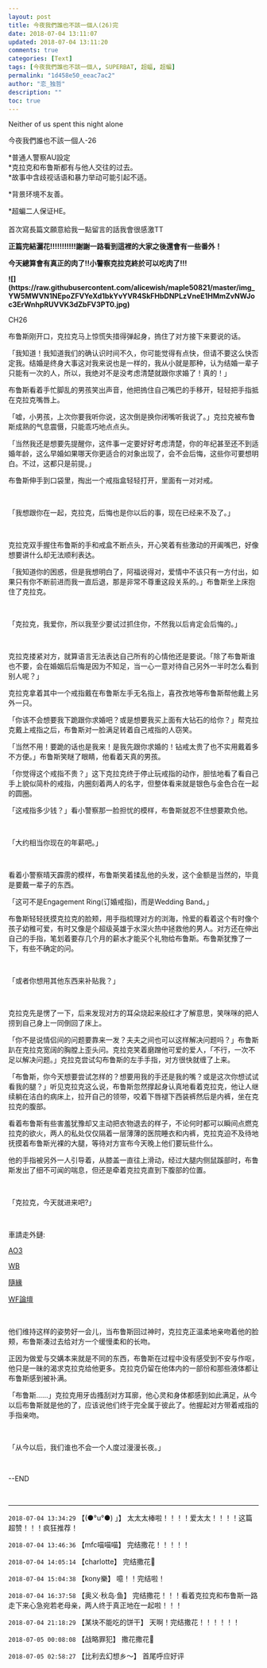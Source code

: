 ```yaml
---
layout: post
title: 今夜我們誰也不該一個人(26)完
date: 2018-07-04 13:11:07
updated: 2018-07-04 13:11:20
comments: true
categories: [Text]
tags: [今夜我們誰也不該一個人, SUPERBAT, 超蝠, 超蝙]
permalink: "1d458e50_eeac7ac2"
author: "恋_独哲"
description: ""
toc: true
---
```


<p>Neither of us spent this night alone<br /></p> 
<p>今夜我們誰也不該一個人-26</p> 
<p>*普通人警察AU設定<br />*克拉克和布鲁斯都有与他人交往的过去。&nbsp;<br />*故事中含歧视话语和暴力举动可能引起不适。</p> 
<p>*背景环境不友善。</p> 
<p>*超蝙二人保证HE。<br /><br />首次寫長篇文願意給我一點留言的話我會很感激TT</p> 
<p><strong>正篇完結灑花!!!!!!!!!!!謝謝一路看到這裡的大家之後還會有一些番外！</strong></p> 
<p><strong>今天總算會有真正的肉了!!小警察克拉克終於可以吃肉了!!!</strong></p> 
<p><strong>
![](https://raw.githubusercontent.com/alicewish/maple50821/master/img_YW5MWVN1NEpoZFVYeXd1bkYvYVR4SkFHbDNPLzVneE1HMmZvNWJoc3ErWnhpRUVVK3dZbFV3PT0.jpg)
<br /></strong></p> 
<p>CH26</p> 
<p>布鲁斯刚开口，克拉克马上惊慌失措得弹起身，摀住了对方接下来要说的话。</p> 
<p>「我知道！我知道我们的确认识时间不久，你可能觉得有点快，但请不要这么快否定我。结婚是终身大事这对我来说也是一样的，我从小就是那种，认为结婚一辈子只能有一次的人，所以，我绝对不是没考虑清楚就跟你求婚了！真的！」</p> 
<p>布鲁斯看着手忙脚乱的男孩笑出声音，他把摀住自己嘴巴的手移开，轻轻把手指抵在克拉克嘴唇上。</p> 
<p>「嘘，小男孩，上次你要我听你说，这次倒是换你闭嘴听我说了。」克拉克被布鲁斯成熟的气息震慑，只能乖巧地点点头。</p> 
<p>「当然我还是想要先提醒你，这件事一定要好好考虑清楚，你的年纪甚至还不到适婚年龄，这么早婚如果哪天你更适合的对象出现了，会不会后悔，这些你可要想明白。不过，这都只是前提。」</p> 
<p>布鲁斯伸手到口袋里，掏出一个戒指盒轻轻打开，里面有一对对戒。</p> 
<p>&nbsp;</p> 
<p>「我想跟你在一起，克拉克，后悔也是你以后的事，现在已经来不及了。」</p> 
<p>&nbsp;</p> 
<p>克拉克双手握住布鲁斯的手和戒盒不断点头，开心笑着有些激动的开阖嘴巴，好像想要讲什么却无法顺利表达。</p> 
<p>「我知道你的困惑，但是我想明白了，阿福说得对，爱情中不该只有一方付出，如果只有你不断前进而我一直后退，那是非常不尊重这段关系的。」布鲁斯坐上床抱住了克拉克。</p> 
<p>&nbsp;</p> 
<p>「克拉克，我爱你，所以我至少要试过抓住你，不然我以后肯定会后悔的。」</p> 
<p>&nbsp;</p> 
<p>克拉克搂紧对方，就算语言无法表达自己所有的心情他还是要说。「除了布鲁斯谁也不要，会在婚姻后后悔是因为不知足，当一心一意对待自己另外一半时怎么看到别人呢？」</p> 
<p>克拉克拿着其中一个戒指戴在布鲁斯左手无名指上，喜孜孜地等布鲁斯帮他戴上另外一只。</p> 
<p>「你该不会想要我下跪跟你求婚吧？或是想要我买上面有大钻石的给你？」帮克拉克戴上戒指之后，布鲁斯对一脸满足转着自己戒指的人窃笑。</p> 
<p>「当然不用！要跪的话也是我来！是我先跟你求婚的！钻戒太贵了也不实用戴着多不方便。」布鲁斯笑瞇了眼睛，他看着天真的男孩。</p> 
<p>「你觉得这个戒指不贵？」这下克拉克终于停止玩戒指的动作，胆怯地看了看自己手上貌似简朴的戒指，内圈刻着两人的名字，但整体看来就是银色与金色合在一起的圆圈。</p> 
<p>「这戒指多少钱？」看小警察那一脸担忧的模样，布鲁斯就忍不住想要欺负他。</p> 
<p>&nbsp;</p> 
<p>「大约相当你现在的年薪吧。」</p> 
<p>&nbsp;</p> 
<p>看着小警察晴天霹雳的模样，布鲁斯笑着揉乱他的头发，这个金额是当然的，毕竟是要戴一辈子的东西。</p> 
<p>「这可不是Engagement Ring(订婚戒指)，而是Wedding Band。」</p> 
<p>布鲁斯轻轻抚摸克拉克的脸颊，用手指梳理对方的浏海，怜爱的看着这个有时像个孩子幼稚可爱，有时又像是个超级英雄于水深火热中拯救他的男人。对方还在伸出自己的手指，笔划着要存几个月的薪水才能买个礼物给布鲁斯。布鲁斯犹豫了一下，有些不确定的问。</p> 
<p>&nbsp;</p> 
<p>「或者你想用其他东西来补贴我？」</p> 
<p>&nbsp;</p> 
<p>克拉克先是愣了一下，后来发现对方的耳朵烧起来般红才了解意思，笑咪咪的把人捞到自己身上一同倒回了床上。</p> 
<p>「你不是说情侣间的问题要靠来一发？夫夫之间也可以这样解决问题吗？」布鲁斯趴在克拉克宽阔的胸膛上歪头问。克拉克笑着磨蹭他可爱的爱人，「不行，一次不足以解决问题。」克拉克尝试勾布鲁斯的左手手指，对方很快就缠了上来。</p> 
<p>「布鲁斯，你今天想要尝试怎样的？想要用我的手还是我的嘴？或是这次你想试试看我的腿？」听见克拉克这么说，布鲁斯忽然撑起身认真地看着克拉克，他让人继续躺在洁白的病床上，拉开自己的领带，咬着下唇褪下西装裤然后是内裤，坐在克拉克的腹部。</p> 
<p>看着布鲁斯有些害羞犹豫却又主动把衣物退去的样子，不论何时都可以瞬间点燃克拉克的欲火，两人的私处仅仅隔着一层薄薄的医院睡衣和内裤，克拉克迫不及待地抚摸着布鲁斯光裸的大腿，等待对方宣布今天晚上他们要玩些什么。</p> 
<p>他的手指被另外一人引导着，从膝盖一直往上滑动，经过大腿内侧鼠蹊部时，布鲁斯发出了细不可闻的喘息，但还是牵着克拉克直到下腹部的位置。</p> 
<p>&nbsp;</p> 
<p>「克拉克，今天就进来吧?」</p> 
<p>&nbsp;</p> 
<p>車請走外鏈:</p> 
<p><a target="_blank" rel="nofollow" href="https://archiveofourown.org/works/14870792/chapters/35164820"  >AO3</a></p> 
<p><a target="_blank" rel="nofollow" href="https://www.weibo.com/2706868565/GopcxzUIB?from=page_1005052706868565_profile&amp;wvr=6&amp;mod=weibotime&amp;type=comment#_rnd1530709794944"  >WB</a></p> 
<p><a target="_blank" rel="nofollow" href="http://www.mtslash.net/forum.php?mod=viewthread&amp;tid=258985&amp;page=1#pid4656446"  >隨緣</a></p> 
<p><a target="_blank" rel="nofollow" href="http://wfbat.net/forum.php?mod=viewthread&amp;tid=2345&amp;extra="  >WF論壇</a></p> 
<p><br /></p> 
<p>他们维持这样的姿势好一会儿，当布鲁斯回过神时，克拉克正温柔地亲吻着他的脸颊，布鲁斯凑过去给对方一个缓慢柔和的长吻。</p> 
<p>正因为做爱与交媾本来就是不同的东西，布鲁斯在过程中没有感受到不安与作呕，他只是一昧的渴求克拉克给他更多。克拉克仍留在他体内的一部份和那些液体都让布鲁斯感到被补满。</p> 
<p>「布鲁斯……」克拉克用牙齿搔刮对方耳廓，他心灵和身体都感到如此满足，从今以后布鲁斯就是他的了，应该说他们终于完全属于彼此了。他握起对方带着戒指的手指亲吻。</p> 
<p>&nbsp;</p> 
<p>「从今以后，我们谁也不会一个人度过漫漫长夜。」</p> 
<p>&nbsp;</p> 
<p>--END</p> 
<p><br /></p>

---

`2018-07-04 13:34:29` 【(●°u°●)​ 」】 太太太棒啦！！！！爱太太！！！！这篇超赞！！！疯狂推荐！

`2018-07-04 13:46:36` 【mfc喵喵喵】 完结撒花！！！！！

`2018-07-04 14:05:14` 【charlotte】 完结撒花🌸

`2018-07-04 15:04:38` 【kony樂】 噫！！完结啦！

`2018-07-04 16:37:58` 【奥义·秋岛·鱼】 完结撒花！！！看着克拉克和布鲁斯一路走下来心急宛若老母亲，两人终于真正地在一起啦！！！

`2018-07-04 21:18:29` 【某块不能吃的饼干】 天啊！完结撒花！！！！！！

`2018-07-05 00:08:08` 【战略罪犯】 撒花撒花🎉

`2018-07-05 02:58:27` 【比利去幻想乡～】 首尾呼应好评
